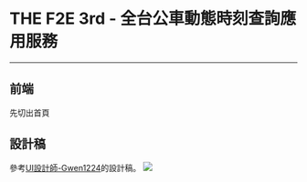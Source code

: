 # THE F2E 3rd - 全台公車動態時刻查詢應用服務
---
## 前端 
先切出首頁


## 設計稿
參考[UI設計師-Gwen1224](https://2021.thef2e.com/users/6296427084285739845)的設計稿。
![](https://i.imgur.com/OKHBwxc.png)
